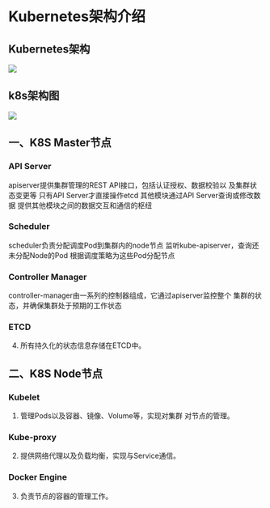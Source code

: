 # Kubernetes架构介绍

## Kubernetes架构

![](https://github.com/Lancger/opsfull/blob/master/images/kubernetes%E6%9E%B6%E6%9E%84.jpg)

## k8s架构图

![](https://github.com/Lancger/opsfull/blob/master/images/k8s%E6%9E%B6%E6%9E%84%E5%9B%BE.jpg)

## 一、K8S Master节点
### API Server
apiserver提供集群管理的REST API接口，包括认证授权、数据校验以 及集群状态变更等
只有API Server才直接操作etcd
其他模块通过API Server查询或修改数据
提供其他模块之间的数据交互和通信的枢纽

### Scheduler
scheduler负责分配调度Pod到集群内的node节点
监听kube-apiserver，查询还未分配Node的Pod
根据调度策略为这些Pod分配节点

### Controller Manager
controller-manager由一系列的控制器组成，它通过apiserver监控整个 集群的状态，并确保集群处于预期的工作状态

### ETCD
4. 所有持久化的状态信息存储在ETCD中。
## 二、K8S Node节点
### Kubelet
1. 管理Pods以及容器、镜像、Volume等，实现对集群 对节点的管理。
### Kube-proxy
2. 提供网络代理以及负载均衡，实现与Service通信。
### Docker Engine
3. 负责节点的容器的管理工作。
